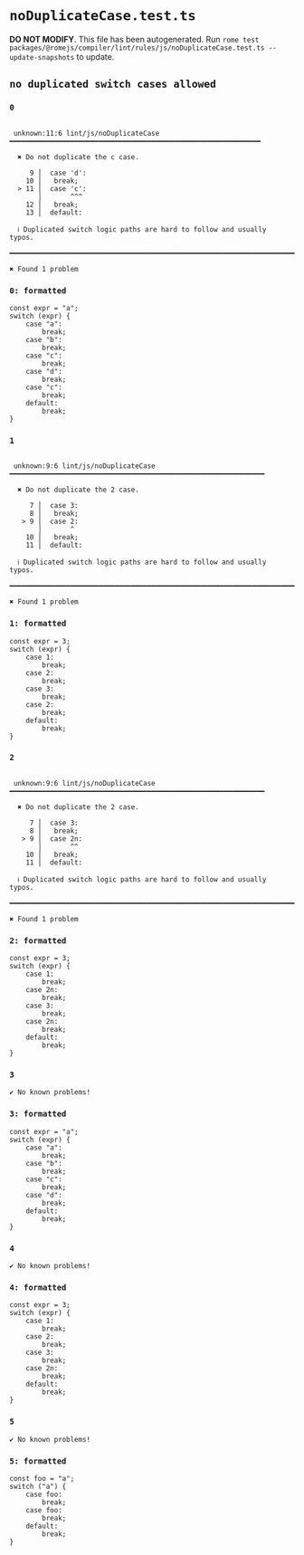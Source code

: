 # `noDuplicateCase.test.ts`

**DO NOT MODIFY**. This file has been autogenerated. Run `rome test packages/@romejs/compiler/lint/rules/js/noDuplicateCase.test.ts --update-snapshots` to update.

## `no duplicated switch cases allowed`

### `0`

```

 unknown:11:6 lint/js/noDuplicateCase ━━━━━━━━━━━━━━━━━━━━━━━━━━━━━━━━━━━━━━━━━━━━━━━━━━━━━━━━━━━━━━

  ✖ Do not duplicate the c case.

     9 │  case 'd':
    10 │   break;
  > 11 │  case 'c':
       │       ^^^
    12 │   break;
    13 │  default:

  ℹ Duplicated switch logic paths are hard to follow and usually typos.

━━━━━━━━━━━━━━━━━━━━━━━━━━━━━━━━━━━━━━━━━━━━━━━━━━━━━━━━━━━━━━━━━━━━━━━━━━━━━━━━━━━━━━━━━━━━━━━━━━━━

✖ Found 1 problem

```

### `0: formatted`

```
const expr = "a";
switch (expr) {
	case "a":
		break;
	case "b":
		break;
	case "c":
		break;
	case "d":
		break;
	case "c":
		break;
	default:
		break;
}

```

### `1`

```

 unknown:9:6 lint/js/noDuplicateCase ━━━━━━━━━━━━━━━━━━━━━━━━━━━━━━━━━━━━━━━━━━━━━━━━━━━━━━━━━━━━━━━

  ✖ Do not duplicate the 2 case.

     7 │  case 3:
     8 │   break;
   > 9 │  case 2:
       │       ^
    10 │   break;
    11 │  default:

  ℹ Duplicated switch logic paths are hard to follow and usually typos.

━━━━━━━━━━━━━━━━━━━━━━━━━━━━━━━━━━━━━━━━━━━━━━━━━━━━━━━━━━━━━━━━━━━━━━━━━━━━━━━━━━━━━━━━━━━━━━━━━━━━

✖ Found 1 problem

```

### `1: formatted`

```
const expr = 3;
switch (expr) {
	case 1:
		break;
	case 2:
		break;
	case 3:
		break;
	case 2:
		break;
	default:
		break;
}

```

### `2`

```

 unknown:9:6 lint/js/noDuplicateCase ━━━━━━━━━━━━━━━━━━━━━━━━━━━━━━━━━━━━━━━━━━━━━━━━━━━━━━━━━━━━━━━

  ✖ Do not duplicate the 2 case.

     7 │  case 3:
     8 │   break;
   > 9 │  case 2n:
       │       ^^
    10 │   break;
    11 │  default:

  ℹ Duplicated switch logic paths are hard to follow and usually typos.

━━━━━━━━━━━━━━━━━━━━━━━━━━━━━━━━━━━━━━━━━━━━━━━━━━━━━━━━━━━━━━━━━━━━━━━━━━━━━━━━━━━━━━━━━━━━━━━━━━━━

✖ Found 1 problem

```

### `2: formatted`

```
const expr = 3;
switch (expr) {
	case 1:
		break;
	case 2n:
		break;
	case 3:
		break;
	case 2n:
		break;
	default:
		break;
}

```

### `3`

```
✔ No known problems!

```

### `3: formatted`

```
const expr = "a";
switch (expr) {
	case "a":
		break;
	case "b":
		break;
	case "c":
		break;
	case "d":
		break;
	default:
		break;
}

```

### `4`

```
✔ No known problems!

```

### `4: formatted`

```
const expr = 3;
switch (expr) {
	case 1:
		break;
	case 2:
		break;
	case 3:
		break;
	case 2n:
		break;
	default:
		break;
}

```

### `5`

```
✔ No known problems!

```

### `5: formatted`

```
const foo = "a";
switch ("a") {
	case foo:
		break;
	case foo:
		break;
	default:
		break;
}

```
